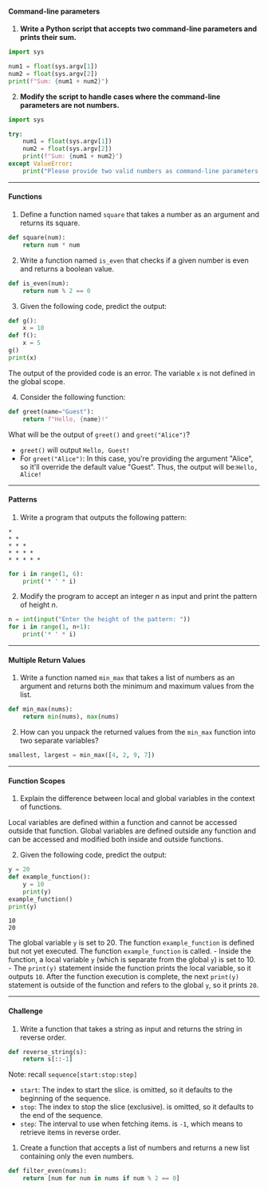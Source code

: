 

#### Command-line parameters

1. **Write a Python script that accepts two command-line parameters and prints their sum.**
```python
import sys

num1 = float(sys.argv[1])
num2 = float(sys.argv[2])
print(f"Sum: {num1 + num2}")
```


2. **Modify the script to handle cases where the command-line parameters are not numbers.**
```python
import sys

try:
    num1 = float(sys.argv[1])
    num2 = float(sys.argv[2])
    print(f"Sum: {num1 + num2}")
except ValueError:
    print("Please provide two valid numbers as command-line parameters.")
```


---

#### Functions

1. Define a function named `square` that takes a number as an argument and returns its square.
```python
def square(num):
    return num * num
```

2. Write a function named `is_even` that checks if a given number is even and returns a boolean value.
```python
def is_even(num):
    return num % 2 == 0
```

3. Given the following code, predict the output:
```python
def g():
    x = 10
def f():
    x = 5
g()
print(x)
```
The output of the provided code is an error. The variable `x` is not defined in the global scope.


4. Consider the following function:
```python
def greet(name="Guest"):
    return f"Hello, {name}!"
```
What will be the output of `greet()` and `greet("Alice")`?
- `greet()` will output `Hello, Guest!`
- For `greet("Alice")`: In this case, you're providing the argument "Alice", so it'll override the default value "Guest". Thus, the output will be:`Hello, Alice!`

---

#### Patterns

1. Write a program that outputs the following pattern:
```
*
* *
* * *
* * * *
* * * * *
```

```python
for i in range(1, 6):
    print('* ' * i)
```

2. Modify the program to accept an integer $n$ as input and print the pattern of height $n$.
```python
n = int(input("Enter the height of the pattern: "))
for i in range(1, n+1):
    print('* ' * i)
```

---

#### Multiple Return Values

1. Write a function named `min_max` that takes a list of numbers as an argument and returns both the minimum and maximum values from the list.
```python
def min_max(nums):
    return min(nums), max(nums)
```

2. How can you unpack the returned values from the `min_max` function into two separate variables?
```python
smallest, largest = min_max([4, 2, 9, 7])
```

---

#### Function Scopes

1. Explain the difference between local and global variables in the context of functions.

Local variables are defined within a function and cannot be accessed outside that function. Global variables are defined outside any function and can be accessed and modified both inside and outside functions.

2. Given the following code, predict the output:
```python
y = 20
def example_function():
    y = 10
    print(y)
example_function()
print(y)
```

```
10
20
```

The global variable `y` is set to 20.
The function `example_function` is defined but not yet executed.
The function `example_function` is called.
    - Inside the function, a local variable `y` (which is separate from the global `y`) is set to 10.
    - The `print(y)` statement inside the function prints the local variable, so it outputs `10`.
After the function execution is complete, the next `print(y)` statement is outside of the function and refers to the global `y`, so it prints `20`.


--- 


#### Challenge 

1. Write a function that takes a string as input and returns the string in reverse order.
```python
def reverse_string(s):
    return s[::-1]
```

Note: recall `sequence[start:stop:step]`
- `start`: The index to start the slice.
	is omitted, so it defaults to the beginning of the sequence.
- `stop`: The index to stop the slice (exclusive).
	is omitted, so it defaults to the end of the sequence.
- `step`: The interval to use when fetching items.
	is `-1`, which means to retrieve items in reverse order.

1. Create a function that accepts a list of numbers and returns a new list containing only the even numbers.
```python
def filter_even(nums):
    return [num for num in nums if num % 2 == 0]
```
